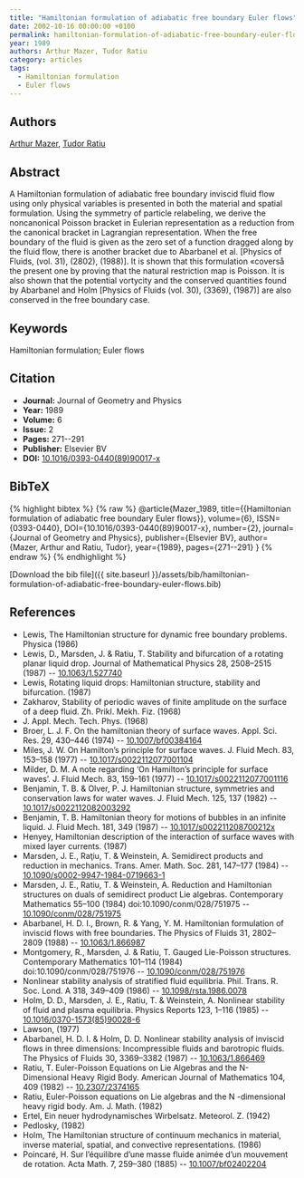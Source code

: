 ```yaml
---
title: "Hamiltonian formulation of adiabatic free boundary Euler flows"
date: 2002-10-16 00:00:00 +0100
permalink: hamiltonian-formulation-of-adiabatic-free-boundary-euler-flows
year: 1989
authors: Arthur Mazer, Tudor Ratiu
category: articles
tags:
  - Hamiltonian formulation
  - Euler flows
---
```

 
## Authors
[Arthur Mazer](authors/arthur-mazer), [Tudor Ratiu](authors/tudor-ratiu)
 
## Abstract
A Hamiltonian formulation of adiabatic free boundary inviscid fluid flow using only physical variables is presented in both the material and spatial formulation. Using the symmetry of particle relabeling, we derive the noncanonical Poisson bracket in Eulerian representation as a reduction from the canonical bracket in Lagrangian representation. When the free boundary of the fluid is given as the zero set of a function dragged along by the fluid flow, there is another bracket due to Abarbanel et al. [Physics of Fluids, (vol. 31), (2802), (1988)]. It is shown that this formulation «coverså the present one by proving that the natural restriction map is Poisson. It is also shown that the potential vortycity and the conserved quantities found by Abarbanel and Holm [Physics of Fluids (vol. 30), (3369), (1987)] are also conserved in the free boundary case.
 
## Keywords
Hamiltonian formulation; Euler flows
 
## Citation
- **Journal:** Journal of Geometry and Physics
- **Year:** 1989
- **Volume:** 6
- **Issue:** 2
- **Pages:** 271--291
- **Publisher:** Elsevier BV
- **DOI:** [10.1016/0393-0440(89)90017-x](https://doi.org/10.1016/0393-0440(89)90017-x)
 
## BibTeX
{% highlight bibtex %}
{% raw %}
@article{Mazer_1989,
  title={{Hamiltonian formulation of adiabatic free boundary Euler flows}},
  volume={6},
  ISSN={0393-0440},
  DOI={10.1016/0393-0440(89)90017-x},
  number={2},
  journal={Journal of Geometry and Physics},
  publisher={Elsevier BV},
  author={Mazer, Arthur and Ratiu, Tudor},
  year={1989},
  pages={271--291}
}
{% endraw %}
{% endhighlight %}
 
[Download the bib file]({{ site.baseurl }}/assets/bib/hamiltonian-formulation-of-adiabatic-free-boundary-euler-flows.bib)
 
## References
- Lewis, The Hamiltonian structure for dynamic free boundary problems. Physica (1986)
- Lewis, D., Marsden, J. & Ratiu, T. Stability and bifurcation of a rotating planar liquid drop. Journal of Mathematical Physics 28, 2508–2515 (1987) -- [10.1063/1.527740](https://doi.org/10.1063/1.527740)
- Lewis, Rotating liquid drops: Hamiltonian structure, stability and bifurcation. (1987)
- Zakharov, Stability of periodic waves of finite amplitude on the surface of a deep fluid. Zh. Prikl. Mekh. Fiz. (1968)
- J. Appl. Mech. Tech. Phys. (1968)
- Broer, L. J. F. On the hamiltonian theory of surface waves. Appl. Sci. Res. 29, 430–446 (1974) -- [10.1007/bf00384164](https://doi.org/10.1007/bf00384164)
- Miles, J. W. On Hamilton’s principle for surface waves. J. Fluid Mech. 83, 153–158 (1977) -- [10.1017/s0022112077001104](https://doi.org/10.1017/s0022112077001104)
- Milder, D. M. A note regarding ‘On Hamilton’s principle for surface waves’. J. Fluid Mech. 83, 159–161 (1977) -- [10.1017/s0022112077001116](https://doi.org/10.1017/s0022112077001116)
- Benjamin, T. B. & Olver, P. J. Hamiltonian structure, symmetries and conservation laws for water waves. J. Fluid Mech. 125, 137 (1982) -- [10.1017/s0022112082003292](https://doi.org/10.1017/s0022112082003292)
- Benjamin, T. B. Hamiltonian theory for motions of bubbles in an infinite liquid. J. Fluid Mech. 181, 349 (1987) -- [10.1017/s002211208700212x](https://doi.org/10.1017/s002211208700212x)
- Henyey, Hamiltonian description of the interaction of surface waves with mixed layer currents. (1987)
- Marsden, J. E., Raţiu, T. & Weinstein, A. Semidirect products and reduction in mechanics. Trans. Amer. Math. Soc. 281, 147–177 (1984) -- [10.1090/s0002-9947-1984-0719663-1](https://doi.org/10.1090/s0002-9947-1984-0719663-1)
- Marsden, J. E., Ratiu, T. & Weinstein, A. Reduction and Hamiltonian structures on duals of semidirect product Lie algebras. Contemporary Mathematics 55–100 (1984) doi:10.1090/conm/028/751975 -- [10.1090/conm/028/751975](https://doi.org/10.1090/conm/028/751975)
- Abarbanel, H. D. I., Brown, R. & Yang, Y. M. Hamiltonian formulation of inviscid flows with free boundaries. The Physics of Fluids 31, 2802–2809 (1988) -- [10.1063/1.866987](https://doi.org/10.1063/1.866987)
- Montgomery, R., Marsden, J. & Ratiu, T. Gauged Lie-Poisson structures. Contemporary Mathematics 101–114 (1984) doi:10.1090/conm/028/751976 -- [10.1090/conm/028/751976](https://doi.org/10.1090/conm/028/751976)
- Nonlinear stability analysis of stratified fluid equilibria. Phil. Trans. R. Soc. Lond. A 318, 349–409 (1986) -- [10.1098/rsta.1986.0078](https://doi.org/10.1098/rsta.1986.0078)
- Holm, D. D., Marsden, J. E., Ratiu, T. & Weinstein, A. Nonlinear stability of fluid and plasma equilibria. Physics Reports 123, 1–116 (1985) -- [10.1016/0370-1573(85)90028-6](https://doi.org/10.1016/0370-1573(85)90028-6)
- Lawson, (1977)
- Abarbanel, H. D. I. & Holm, D. D. Nonlinear stability analysis of inviscid flows in three dimensions: Incompressible fluids and barotropic fluids. The Physics of Fluids 30, 3369–3382 (1987) -- [10.1063/1.866469](https://doi.org/10.1063/1.866469)
- Ratiu, T. Euler-Poisson Equations on Lie Algebras and the N-Dimensional Heavy Rigid Body. American Journal of Mathematics 104, 409 (1982) -- [10.2307/2374165](https://doi.org/10.2307/2374165)
- Ratiu, Euler-Poisson equations on Lie algebras and the N -dimensional heavy rigid body. Am. J. Math. (1982)
- Ertel, Ein neuer hydrodynamisches Wirbelsatz. Meteorol. Z. (1942)
- Pedlosky, (1982)
- Holm, The Hamiltonian structure of continuum mechanics in material, inverse material, spatial, and convective representations. (1986)
- Poincaré, H. Sur l’équilibre d’une masse fluide animée d’un mouvement de rotation. Acta Math. 7, 259–380 (1885) -- [10.1007/bf02402204](https://doi.org/10.1007/bf02402204)

